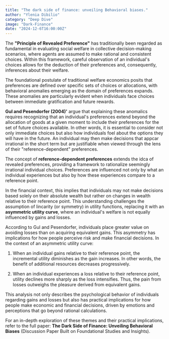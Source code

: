 ```yaml
---
title: "The dark side of finance: unveiling Behavioral biases."
author: "Ylenia Dibilio"
category: "Deep Dive"
image: "Dark-Finance"
date: "2024-12-6T16:00:00Z"
---
```


The **"Principle of Revealed Preference"** has traditionally been regarded as fundamental in evaluating social welfare in collective decision-making scenarios, where agents are assumed to make rational and consistent choices. Within this framework, careful observation of an individual's choices allows for the deduction of their preferences and, consequently, inferences about their welfare.

The foundational postulate of traditional welfare economics posits that preferences are defined over specific sets of choices or allocations, with behavioral anomalies emerging as the domain of preferences expands. These anomalies are particularly evident when individuals face choices between immediate gratification and future rewards.

**Gul and Pesendorfer (2004)'** argue that explaining these anomalics requires recognizing that an individual's preferences extend beyond the allocation of goods at a given moment to include their preferences for the set of future choices available. In other words, it is essential to consider not only immediate choices but also how individuals foel about the options they will have in the future. An individual may then make decisions that appcar irrational in the short term but are justifiable when viewed through the lens of their "reference-dependent" preferences.

The concept of **reference-dependent preferences** extends the idca of revealed preferences, providing a framework to rationalize seemingly irrational individual choices. Preferences are influenced not only by what an individual experiences but also by how these experiences compare to a reference point.

In the financial context, this implies that individuals may not make decisions based solely on their absolute wealth but rather on changes in wealth relative to their reference point. This understanding challenges the assumption of lincarity (or symmetry) in utility functions, replacing it with an **asymmetric utility curve**, where an individual's welfare is not equally influenced by gains and losses.

According to Gul and Pesendorfer, individuals place greater value on avoiding losses than on acquiring equivalent gains. This asymmetry has implications for how people perceive risk and make financial decisions. In the context of an asymmetric utility curve:

1) When an individual gains relative to their referenoe point, the incremental utility diminishes as the gain
increases. In other words, the benefit of additional resources decreases progressively.

2) When an individual experiences a loss relative to their reference point, utility declines more sharply as the loss intensifies. Thus, the pain from losses outweighs the pleasure derived from equivalent gains.

This analysis not only describes the psychological behavior of individuals regarding gains and losses but also has practical implications for how people make economic and financial decisions, driven by emotions and perceptions that go beyond rational calculations.

For an in-depth exploration of these themes and their practical implications, refer to the full paper: **The Dark Side of Finance: Unveiling Behavioral Biases** (Discussion Paper Built on Foundational Studies and Insights).

